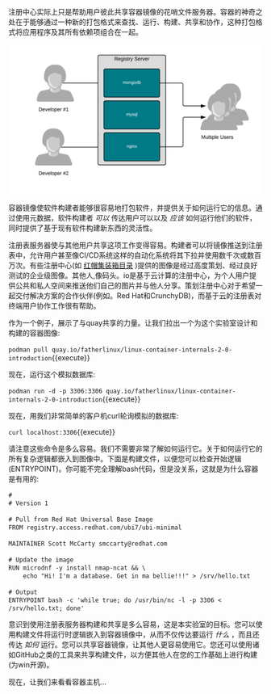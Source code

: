 注册中心实际上只是帮助用户彼此共享容器镜像的花哨文件服务器。容器的神奇之处在于能够通过一种新的打包格式来查找、运行、构建、共享和协作，这种打包格式将应用程序及其所有依赖项组合在一起。

![Container Registry](../../assets/subsystems/container-internals-lab-2-0-part-1/03-basic-container-registry.png)

容器镜像使软件构建者能够很容易地打包软件，并提供关于如何运行它的信息。通过使用元数据，软件构建者 _可以_ 传达用户可以以及 _应该_ 如何运行他们的软件，同时提供了基于现有软件构建新东西的灵活性。

注册表服务器使与其他用户共享这项工作变得容易。构建者可以将镜像推送到注册表中，允许用户甚至像CI/CD系统这样的自动化系统将其下拉并使用数千次或数百万次。有些注册中心(如 [红帽集装箱目录](https://access.redhat.com/containers/) )提供的图像是经过高度策划、经过良好测试的企业级图像。其他人,像码头。io是基于云计算的注册中心，为个人用户提供公共和私人空间来推送他们自己的图片并与他人分享。策划注册中心对于希望一起交付解决方案的合作伙伴(例如。Red Hat和CrunchyDB)，而基于云的注册表对终端用户协作工作很有帮助。

作为一个例子，展示了与quay共享的力量。让我们拉出一个为这个实验室设计和构建的容器图像:

``podman pull quay.io/fatherlinux/linux-container-internals-2-0-introduction``{{execute}}

现在，运行这个模拟数据库:

``podman run -d -p 3306:3306 quay.io/fatherlinux/linux-container-internals-2-0-introduction``{{execute}}

现在，用我们非常简单的客户机curl轮询模拟的数据库:

``curl localhost:3306``{{execute}}

请注意这些命令是多么容易。我们不需要非常了解如何运行它。关于如何运行它的所有复杂逻辑都嵌入到图像中。下面是构建文件，以便您可以检查开始逻辑(ENTRYPOINT)。你可能不完全理解bash代码，但是没关系，这就是为什么容器是有用的:

```
#
# Version 1

# Pull from Red Hat Universal Base Image
FROM registry.access.redhat.com/ubi7/ubi-minimal

MAINTAINER Scott McCarty smccarty@redhat.com

# Update the image
RUN microdnf -y install nmap-ncat && \
    echo "Hi! I'm a database. Get in ma bellie!!!" > /srv/hello.txt

# Output
ENTRYPOINT bash -c 'while true; do /usr/bin/nc -l -p 3306 < /srv/hello.txt; done'
```

意识到使用注册表服务器构建和共享是多么容易，这是本实验室的目标。您可以使用构建文件将运行时逻辑嵌入到容器镜像中，从而不仅传达要运行 _什么_ ，而且还传达 _如何_ 运行。您可以共享容器镜像，让其他人更容易使用它。您还可以使用诸如GitHub之类的工具来共享构建文件，以方便其他人在您的工作基础上进行构建(为win开源)。

现在，让我们来看看容器主机…